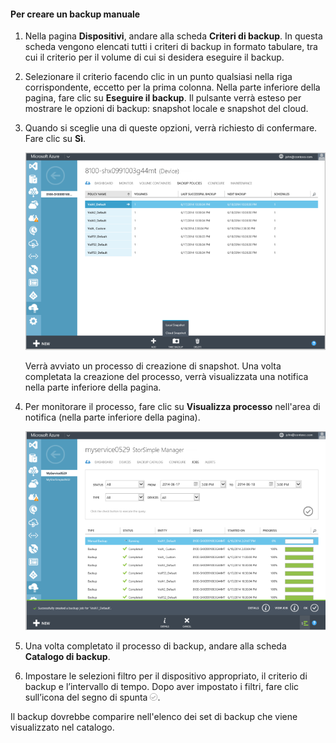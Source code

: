 #### Per creare un backup manuale

1. Nella pagina **Dispositivi**, andare alla scheda **Criteri di backup**. In questa scheda vengono elencati tutti i criteri di backup in formato tabulare, tra cui il criterio per il volume di cui si desidera eseguire il backup.

2. Selezionare il criterio facendo clic in un punto qualsiasi nella riga corrispondente, eccetto per la prima colonna. Nella parte inferiore della pagina, fare clic su **Eseguire il backup**. Il pulsante verrà esteso per mostrare le opzioni di backup: snapshot locale e snapshot del cloud.

3. Quando si sceglie una di queste opzioni, verrà richiesto di confermare. Fare clic su **Sì**.

    ![Creazione del backup1 manuale](./media/storsimple-create-manual-backup/HCS_CreateManualBackup1-include.png)
 
    Verrà avviato un processo di creazione di snapshot. Una volta completata la creazione del processo, verrà visualizzata una notifica nella parte inferiore della pagina.

4. Per monitorare il processo, fare clic su **Visualizza processo** nell'area di notifica (nella parte inferiore della pagina).

    ![Creazione del backup2 manuale](./media/storsimple-create-manual-backup/HCS_CreateManualBackup2-include.png)

5. Una volta completato il processo di backup, andare alla scheda **Catalogo di backup**.

6. Impostare le selezioni filtro per il dispositivo appropriato, il criterio di backup e l’intervallo di tempo. Dopo aver impostato i filtri, fare clic sull’icona del segno di spunta ![icona del segno di spunta](./media/storsimple-create-manual-backup/HCS_CheckIcon-include.png).

  Il backup dovrebbe comparire nell'elenco dei set di backup che viene visualizzato nel catalogo.

<!---HONumber=62-->